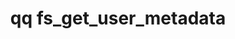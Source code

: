 ---
category: fs
command: fs_get_user_metadata
keywords: qq, qq_cli, fs_get_user_metadata
optional_options:
- alternate: []
  help: File path
  name: --path
  required: false
- alternate: []
  help: File ID
  name: --id
  required: false
- alternate: []
  help: 'In Qumulo Core, there are two types of user metadata, generic and S3.

    By default, qq CLI commands manipulate generic metadata.

    When you use the --s3 flag, Qumulo Core makes user metadata visible to the S3
    protocol as object metadata.

    '
  name: --s3
  required: false
- alternate: []
  help: Metadata key
  name: --key
  required: true
- alternate: []
  help: Snapshot ID to read user metadata from
  name: --snapshot
  required: false
- alternate: []
  help: Print binary values as hex
  name: --hex
  required: false
- alternate: []
  help: Print binary values as base64
  name: --base64
  required: false
permalink: /qq-cli-command-guide/fs/fs_get_user_metadata.html
positional_options: []
sidebar: qq_cli_command_reference_sidebar
summary: This section explains how to use the <code>qq fs_get_user_metadata</code>
  command.
synopsis: Retrieve a user metadata value for a file by using the specified metadata
  key
title: qq fs_get_user_metadata
usage: qq fs_get_user_metadata [-h] (--path PATH | --id ID) [--s3] --key KEY [--snapshot
  SNAPSHOT] [--hex | --base64]
zendesk_source: qq CLI Command Guide

---